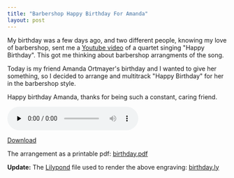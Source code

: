 ```yaml
---
title: "Barbershop Happy Birthday For Amanda"
layout: post
---
```


My birthday was a few days ago, and two different people, knowing my love of barbershop, sent me a <a href="http://www.youtube.com/watch?v=Q1ljOdTM9l4">Youtube video</a> of a quartet singing "Happy Birthday". This got me thinking about barbershop arrangments of the song. 

Today is my friend Amanda Ortmayer's birthday and I wanted to give her something, so I decided to arrange and multitrack "Happy Birthday" for her in the barbershop style. 

Happy birthday Amanda, thanks for being such a constant, caring friend.

<audio id="wp_mep_34" src="{{ site.url }}/uploads/2009/03/happy-birthday.mp3" type="audio/mp3"    controls="controls" preload="none"  ></audio>

<a href='{{ site.url }}/uploads/2009/03/happy-birthday.mp3'>Download</a>

The arrangement as a printable pdf: <a href='{{ site.url }}/uploads/2009/03/birthday.pdf'>birthday.pdf</a>

<strong>Update:</strong>
The <a href="http://lilypond.org/web/">Lilypond</a> file used to render the above engraving: <a href='{{ site.url }}/uploads/2009/03/birthday.ly'>birthday.ly</a>
